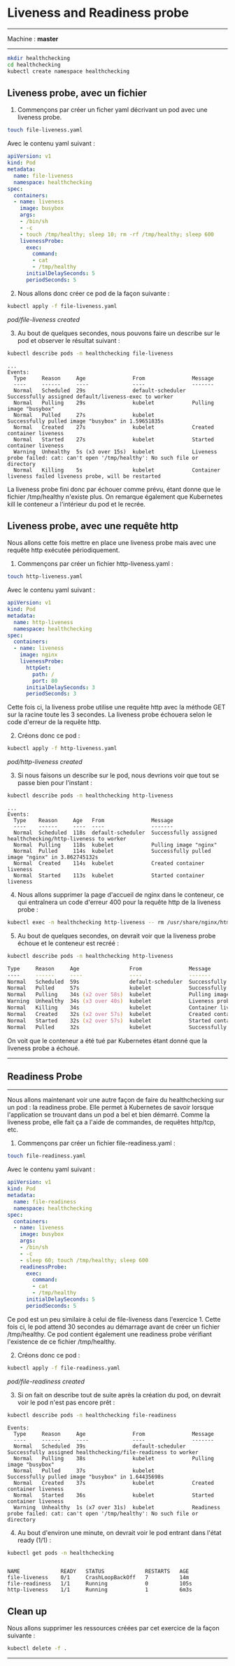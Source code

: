 # Liveness and Readiness probe


<hr>

Machine : **master**

<hr>

~~~~~~~~~~~~~~~~~~~~~~~~~~~~~~~~~~~~~~~~~~ {.zsh .numberLines}
mkdir healthchecking
cd healthchecking
kubectl create namespace healthchecking
~~~~~~~~~~~~~~~~~~~~~~~~~~~~~~~~~~~~~~~~~~

## Liveness probe, avec un fichier

1. Commençons par créer un ficher yaml décrivant un pod avec une liveness probe.

~~~~~~~~~~~~~~~~~~~~~~~~~~~~~~~~~~~~~~~~~~ {.zsh .numberLines}
touch file-liveness.yaml
~~~~~~~~~~~~~~~~~~~~~~~~~~~~~~~~~~~~~~~~~~

Avec le contenu yaml suivant :

~~~~~~~~~~~~~~~~~~~~~~~~~~~~~~~~~~~~~~~~~~ {.yaml .numberLines}
apiVersion: v1
kind: Pod
metadata:
  name: file-liveness
  namespace: healthchecking
spec:
  containers:
  - name: liveness
    image: busybox
    args:
    - /bin/sh
    - -c
    - touch /tmp/healthy; sleep 10; rm -rf /tmp/healthy; sleep 600
    livenessProbe:
      exec:
        command:
        - cat
        - /tmp/healthy
      initialDelaySeconds: 5
      periodSeconds: 5
~~~~~~~~~~~~~~~~~~~~~~~~~~~~~~~~~~~~~~~~~~

2. Nous allons donc créer ce pod de la façon suivante :

~~~~~~~~~~~~~~~~~~~~~~~~~~~~~~~~~~~~~~~~~~ {.zsh .numberLines}
kubectl apply -f file-liveness.yaml
~~~~~~~~~~~~~~~~~~~~~~~~~~~~~~~~~~~~~~~~~~

*pod/file-liveness created*

3. Au bout de quelques secondes, nous pouvons faire un describe sur le pod et observer le résultat suivant :

~~~~~~~~~~~~~~~~~~~~~~~~~~~~~~~~~~~~~~~~~~ {.zsh .numberLines}
kubectl describe pods -n healthchecking file-liveness

~~~~~~~~~~~~~~~~~~~~~~~~~~~~~~~~~~~~~~~~~~

~~~~~~~~~~~~~~~~~~~~~~~~~~~~~~~~~~~~~~~~~~ {.zsh}
...
Events:
  Type     Reason     Age               From               Message
  ----     ------     ----              ----               -------
  Normal   Scheduled  29s               default-scheduler  Successfully assigned default/liveness-exec to worker
  Normal   Pulling    29s               kubelet            Pulling image "busybox"
  Normal   Pulled     27s               kubelet            Successfully pulled image "busybox" in 1.59651835s
  Normal   Created    27s               kubelet            Created container liveness
  Normal   Started    27s               kubelet            Started container liveness
  Warning  Unhealthy  5s (x3 over 15s)  kubelet            Liveness probe failed: cat: can't open '/tmp/healthy': No such file or directory
  Normal   Killing    5s                kubelet            Container liveness failed liveness probe, will be restarted
~~~~~~~~~~~~~~~~~~~~~~~~~~~~~~~~~~~~~~~~~~

La liveness probe fini donc par échouer comme prévu, étant donne que le fichier /tmp/healthy n'existe plus. On remarque également que Kubernetes kill le conteneur a l'intérieur du pod et le recrée.

## Liveness probe, avec une requête http

Nous allons cette fois mettre en place une liveness probe mais avec une requête http exécutée périodiquement.

1. Commençons par créer un fichier http-liveness.yaml :

~~~~~~~~~~~~~~~~~~~~~~~~~~~~~~~~~~~~~~~~~~ {.zsh .numberLines}
touch http-liveness.yaml
~~~~~~~~~~~~~~~~~~~~~~~~~~~~~~~~~~~~~~~~~~

Avec le contenu yaml suivant :

~~~~~~~~~~~~~~~~~~~~~~~~~~~~~~~~~~~~~~~~~~ {.yaml .numberLines}
apiVersion: v1
kind: Pod
metadata:
  name: http-liveness
  namespace: healthchecking
spec:
  containers:
  - name: liveness
    image: nginx
    livenessProbe:
      httpGet:
        path: /
        port: 80
      initialDelaySeconds: 3
      periodSeconds: 3
~~~~~~~~~~~~~~~~~~~~~~~~~~~~~~~~~~~~~~~~~~

Cette fois ci, la liveness probe utilise une requête http avec la méthode GET sur la racine toute les 3 secondes. La liveness probe échouera selon le code d'erreur de la requête http.

2. Créons donc ce pod :

~~~~~~~~~~~~~~~~~~~~~~~~~~~~~~~~~~~~~~~~~~ {.zsh .numberLines}
kubectl apply -f http-liveness.yaml

~~~~~~~~~~~~~~~~~~~~~~~~~~~~~~~~~~~~~~~~~~


*pod/http-liveness created*

3. Si nous faisons un describe sur le pod, nous devrions voir que tout se passe bien pour l'instant :

~~~~~~~~~~~~~~~~~~~~~~~~~~~~~~~~~~~~~~~~~~ {.zsh .numberLines}
kubectl describe pods -n healthchecking http-liveness
~~~~~~~~~~~~~~~~~~~~~~~~~~~~~~~~~~~~~~~~~~

~~~~~~~~~~~~~~~~~~~~~~~~~~~~~~~~~~~~~~~~~~ {.zsh}
...
Events:
  Type    Reason     Age   From               Message
  ----    ------     ----  ----               -------
  Normal  Scheduled  118s  default-scheduler  Successfully assigned healthchecking/http-liveness to worker
  Normal  Pulling    118s  kubelet            Pulling image "nginx"
  Normal  Pulled     114s  kubelet            Successfully pulled image "nginx" in 3.862745132s
  Normal  Created    114s  kubelet            Created container liveness
  Normal  Started    113s  kubelet            Started container liveness
~~~~~~~~~~~~~~~~~~~~~~~~~~~~~~~~~~~~~~~~~~

4. Nous allons supprimer la page d'accueil de nginx dans le conteneur, ce qui entraînera un code d'erreur 400 pour la requête http de la liveness probe :

~~~~~~~~~~~~~~~~~~~~~~~~~~~~~~~~~~~~~~~~~~ {.zsh .numberLines}
kubectl exec -n healthchecking http-liveness -- rm /usr/share/nginx/html/index.html
~~~~~~~~~~~~~~~~~~~~~~~~~~~~~~~~~~~~~~~~~~

5. Au bout de quelques secondes, on devrait voir que la liveness probe échoue et le conteneur est recréé :

~~~~~~~~~~~~~~~~~~~~~~~~~~~~~~~~~~~~~~~~~~ {.zsh .numberLines}
kubectl describe pods -n healthchecking http-liveness

Type     Reason     Age                From               Message
----     ------     ----               ----               -------
Normal   Scheduled  59s                default-scheduler  Successfully assigned healthchecking/http-liveness to worker
Normal   Pulled     57s                kubelet            Successfully pulled image "nginx" in 1.609742987s
Normal   Pulling    34s (x2 over 58s)  kubelet            Pulling image "nginx"
Warning  Unhealthy  34s (x3 over 40s)  kubelet            Liveness probe failed: HTTP probe failed with statuscode: 403
Normal   Killing    34s                kubelet            Container liveness failed liveness probe, will be restarted
Normal   Created    32s (x2 over 57s)  kubelet            Created container liveness
Normal   Started    32s (x2 over 57s)  kubelet            Started container liveness
Normal   Pulled     32s                kubelet            Successfully pulled image "nginx" in 2.031773864s
~~~~~~~~~~~~~~~~~~~~~~~~~~~~~~~~~~~~~~~~~~

On voit que le conteneur a été tué par Kubernetes étant donné que la liveness probe a échoué.


<hr>

## Readiness Probe

<hr>

Nous allons maintenant voir une autre façon de faire du healthchecking sur un pod : la readiness probe. Elle permet à Kubernetes de savoir lorsque l'application se trouvant dans un pod a bel et bien démarré. Comme la liveness probe, elle fait ça a l'aide de commandes, de requêtes http/tcp, etc.

1. Commençons par créer un fichier file-readiness.yaml :

~~~~~~~~~~~~~~~~~~~~~~~~~~~~~~~~~~~~~~~~~~ {.zsh .numberLines}
touch file-readiness.yaml
~~~~~~~~~~~~~~~~~~~~~~~~~~~~~~~~~~~~~~~~~~

Avec le contenu yaml suivant :

~~~~~~~~~~~~~~~~~~~~~~~~~~~~~~~~~~~~~~~~~~ {.yaml .numberLines}
apiVersion: v1
kind: Pod
metadata:
  name: file-readiness
  namespace: healthchecking
spec:
  containers:
  - name: liveness
    image: busybox
    args:
    - /bin/sh
    - -c
    - sleep 60; touch /tmp/healthy; sleep 600
    readinessProbe:
      exec:
        command:
        - cat
        - /tmp/healthy
      initialDelaySeconds: 5
      periodSeconds: 5
~~~~~~~~~~~~~~~~~~~~~~~~~~~~~~~~~~~~~~~~~~

Ce pod est un peu similaire à celui de file-liveness dans l'exercice 1. Cette fois ci, le pod attend 30 secondes au démarrage avant de créer un fichier /tmp/healthy. Ce pod contient également une readiness probe vérifiant l'existence de ce fichier /tmp/healthy.

2. Créons donc ce pod :

~~~~~~~~~~~~~~~~~~~~~~~~~~~~~~~~~~~~~~~~~~ {.zsh .numberLines}
kubectl apply -f file-readiness.yaml
~~~~~~~~~~~~~~~~~~~~~~~~~~~~~~~~~~~~~~~~~~

*pod/file-readiness created*

3. Si on fait on describe tout de suite après la création du pod, on devrait voir le pod n'est pas encore prêt :

~~~~~~~~~~~~~~~~~~~~~~~~~~~~~~~~~~~~~~~~~~ {.zsh .numberLines}
kubectl describe pods -n healthchecking file-readiness  

~~~~~~~~~~~~~~~~~~~~~~~~~~~~~~~~~~~~~~~~~~

~~~~~~~~~~~~~~~~~~~~~~~~~~~~~~~~~~~~~~~~~~ {.zsh}
Events:
  Type     Reason     Age               From               Message
  ----     ------     ----              ----               -------
  Normal   Scheduled  39s               default-scheduler  Successfully assigned healthchecking/file-readiness to worker
  Normal   Pulling    38s               kubelet            Pulling image "busybox"
  Normal   Pulled     37s               kubelet            Successfully pulled image "busybox" in 1.64435698s
  Normal   Created    37s               kubelet            Created container liveness
  Normal   Started    36s               kubelet            Started container liveness
  Warning  Unhealthy  1s (x7 over 31s)  kubelet            Readiness probe failed: cat: can't open '/tmp/healthy': No such file or directory
~~~~~~~~~~~~~~~~~~~~~~~~~~~~~~~~~~~~~~~~~~

4. Au bout d'environ une minute, on devrait voir le pod entrant dans l'état ready (1/1) :

~~~~~~~~~~~~~~~~~~~~~~~~~~~~~~~~~~~~~~~~~~ {.zsh .numberLines}
kubectl get pods -n healthchecking

~~~~~~~~~~~~~~~~~~~~~~~~~~~~~~~~~~~~~~~~~~

~~~~~~~~~~~~~~~~~~~~~~~~~~~~~~~~~~~~~~~~~~ {.zsh}

NAME             READY   STATUS             RESTARTS   AGE
file-liveness    0/1     CrashLoopBackOff   7          14m
file-readiness   1/1     Running            0          105s
http-liveness    1/1     Running            1          6m3s  
~~~~~~~~~~~~~~~~~~~~~~~~~~~~~~~~~~~~~~~~~~

## Clean up

Nous allons supprimer les ressources créées par cet exercice de la façon suivante :

~~~~~~~~~~~~~~~~~~~~~~~~~~~~~~~~~~~~~~~~~~ {.zsh .numberLines}
kubectl delete -f .
~~~~~~~~~~~~~~~~~~~~~~~~~~~~~~~~~~~~~~~~~~

<hr>